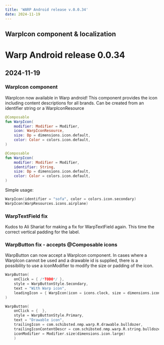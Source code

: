 ```yaml
---
title: 'WARP Android release v.0.0.34'
date: 2024-11-19
---
```


WarpIcon component & localization
---

# Warp Android release 0.0.34

## 2024-11-19

### WarpIcon component

WarpIcon now available in Warp android! This component provides the icon including content descriptions for all brands.
Can be created from an identifier string or a WarpIconResource

```kotlin example
@Composable
fun WarpIcon(
    modifier: Modifier = Modifier,
    icon: WarpIconResource,
    size: Dp = dimensions.icon.default,
    color: Color = colors.icon.default,
)

@Composable
fun WarpIcon(
    modifier: Modifier = Modifier,
    identifier: String,
    size: Dp = dimensions.icon.default,
    color: Color = colors.icon.default,
)
```

Simple usage:
```kotlin example
WarpIcon(identifier = "sofa", color = colors.icon.secondary)
WarpIcon(WarpResources.icons.airplane)
```


### WarpTextField fix

Kudos to Ali Shariat for making a fix for WarpTextField again. This time the correct vertical padding for the label.


### WarpButton fix - accepts @Composable icons

WarpButton can now accept a WarpIcon component.
In cases where a WarpIcon cannot be used and a drawable id is supplied, there is a possibility to use a iconModifier to modify the size or padding of the icon.

```kotlin example
WarpButton(
    onClick = { /*TODO*/ },
    style = WarpButtonStyle.Secondary,
    text = "With Warp icon",
    leadingIcon = { WarpIcon(icon = icons.clock, size = dimensions.icon.small) }
)

WarpButton(
    onClick = {  },
    style = WarpButtonStyle.Primary,
    text = "Drawable icon",
    trailingIcon = com.schibsted.nmp.warp.R.drawable.bulldozer,
    trailingIconContentDescr = com.schibsted.nmp.warp.R.string.bulldozer,
    iconModifier = Modifier.size(dimensions.icon.large)
    )
```
